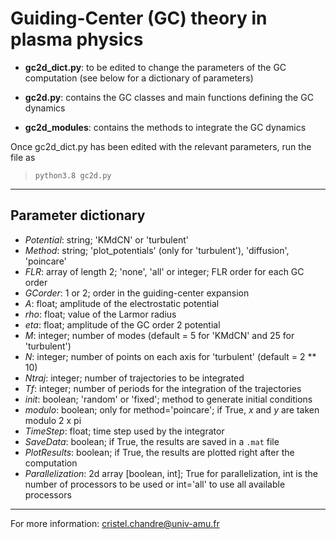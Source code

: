 # Guiding-Center (GC) theory in plasma physics

- **gc2d_dict.py**: to be edited to change the parameters of the GC computation (see below for a dictionary of parameters)

- **gc2d.py**: contains the GC classes and main functions defining the GC dynamics

- **gc2d_modules**: contains the methods to integrate the GC dynamics

Once gc2d_dict.py has been edited with the relevant parameters, run the file as 
> `python3.8 gc2d.py`

___
##  Parameter dictionary

- *Potential*: string; 'KMdCN' or 'turbulent' 
- *Method*: string; 'plot_potentials' (only for 'turbulent'), 'diffusion', 'poincare'
- *FLR*: array of length 2; 'none', 'all' or integer; FLR order for each GC order
- *GCorder*: 1 or 2; order in the guiding-center expansion 
- *A*: float; amplitude of the electrostatic potential 
- *rho*: float; value of the Larmor radius 
- *eta*: float; amplitude of the GC order 2 potential
- *M*: integer; number of modes (default = 5 for 'KMdCN' and 25 for 'turbulent')
- *N*: integer; number of points on each axis for 'turbulent' (default = 2 ** 10) 
- *Ntraj*: integer; number of trajectories to be integrated
- *Tf*: integer; number of periods for the integration of the trajectories
- *init*: boolean; 'random' or 'fixed'; method to generate initial conditions  
- *modulo*: boolean; only for method='poincare'; if True, *x* and *y* are taken modulo 2 x pi
- *TimeStep*: float; time step used by the integrator
- *SaveData*: boolean; if True, the results are saved in a `.mat` file
- *PlotResults*: boolean; if True, the results are plotted right after the computation
- *Parallelization*: 2d array [boolean, int]; True for parallelization, int is the number of processors to be used or int='all' to use all available processors

---
For more information: <cristel.chandre@univ-amu.fr>
